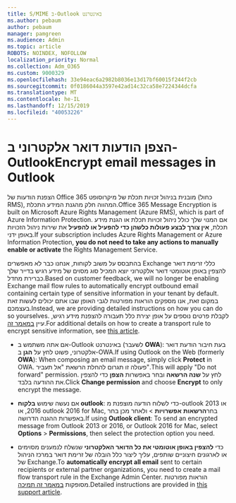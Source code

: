 ```yaml
---
title: S/MIME ב-Outlook באינטרנט
ms.author: pebaum
author: pebaum
manager: pamgreen
ms.audience: Admin
ms.topic: article
ROBOTS: NOINDEX, NOFOLLOW
localization_priority: Normal
ms.collection: Adm_O365
ms.custom: 9000329
ms.openlocfilehash: 33e94eac6a2982b8036e13d17bf60015f244f2cb
ms.sourcegitcommit: 0f0186044a3597e42ad14c32ca58e7224344dcfa
ms.translationtype: MT
ms.contentlocale: he-IL
ms.lasthandoff: 12/15/2019
ms.locfileid: "40053226"
---
```

# <a name="encrypt-email-messages-in-outlook"></a><span data-ttu-id="044ac-102">הצפן הודעות דואר אלקטרוני ב-Outlook</span><span class="sxs-lookup"><span data-stu-id="044ac-102">Encrypt email messages in Outlook</span></span>

<span data-ttu-id="044ac-103">הצפנת הודעות של Office 365 מובנית בניהול זכויות תכלת של מיקרוסופט (כחול RMS), המהווה חלק מהגנת המידע התכלת.</span><span class="sxs-lookup"><span data-stu-id="044ac-103">Office 365 Message Encryption is built on Microsoft Azure Rights Management (Azure RMS), which is part of Azure Information Protection.</span></span> <span data-ttu-id="044ac-104">אם המנוי שלך כולל ניהול זכויות תכלת או הגנת מידע תכלת, **אין צורך לבצע פעולות כלשהן כדי להפעיל או להפעיל** את שירות ניהול הזכויות באופן ידני.</span><span class="sxs-lookup"><span data-stu-id="044ac-104">If your subscription includes Azure Rights Management or Azure Information Protection, **you do not need to take any actions to manually enable or activate** the Rights Management Service.</span></span>

<span data-ttu-id="044ac-105">בהתבסס על משוב לקוחות, אנחנו כבר לא מאפשרים Exchange כללי זרימת דואר להצפין באופן אוטומטי דואר אלקטרוני יוצא המכיל סוג מסוים של מידע רגיש בדייר שלך כברירת מחדל.</span><span class="sxs-lookup"><span data-stu-id="044ac-105">Based on customer feedback, we will no longer be enabling Exchange mail flow rules to automatically encrypt outbound email containing certain type of sensitive information in your tenant by default.</span></span> <span data-ttu-id="044ac-106">במקום זאת, אנו מספקים הוראות מפורטות לגבי האופן שבו אתם יכולים לעשות זאת בעצמכם.</span><span class="sxs-lookup"><span data-stu-id="044ac-106">Instead, we are providing detailed instructions on how you can do so yourselves.</span></span> <span data-ttu-id="044ac-107">לקבלת פרטים נוספים על אופן יצירת כלל תעבורה להצפנת מידע רגיש, עיין [במאמר זה](https://aka.ms/OmeEtr).</span><span class="sxs-lookup"><span data-stu-id="044ac-107">For additional details on how to create a transport rule to encrypt sensitive information, see [this article](https://aka.ms/OmeEtr).</span></span>

- <span data-ttu-id="044ac-108">אם אתה משתמש ב-Outlook באינטרנט (לשעבר **OWA**): בעת חיבור הודעת דואר אלקטרוני, פשוט לחץ על **הגן** ב-OWA.</span><span class="sxs-lookup"><span data-stu-id="044ac-108">If using Outlook on the Web (formerly **OWA**): When composing an email message, simply click **Protect** in OWA.</span></span> <span data-ttu-id="044ac-109">פעולה זו תגרום להחלת הרשאת "אל תעביר".</span><span class="sxs-lookup"><span data-stu-id="044ac-109">This will apply "Do not forward" permission.</span></span> <span data-ttu-id="044ac-110">לחץ על **שנה הרשאה** ובחר באפשרות **הצפן** כדי להצפין את ההודעה בלבד.</span><span class="sxs-lookup"><span data-stu-id="044ac-110">Click **Change permission** and choose **Encrypt** to only encrypt the message.</span></span>

- <span data-ttu-id="044ac-111">אם נעשה שימוש **בלקוח outlook**: כדי לשלוח הודעה מוצפנת מ-outlook 2013 או 2016, או outlook 2016 for Mac, בחר**הרשאות** **אפשרויות** > ולאחר מכן בחר באפשרות ההגנה הדרושה.</span><span class="sxs-lookup"><span data-stu-id="044ac-111">If using **Outlook client**: To send an encrypted message from Outlook 2013 or 2016, or Outlook 2016 for Mac, select **Options** > **Permissions**, then select the protection option you need.</span></span>

- <span data-ttu-id="044ac-112">כדי **להצפין באופן אוטומטי את כל הדואר האלקטרוני** שנשלח לנמענים מסוימים או לארגונים חיצוניים שותפים, עליך ליצור כלל הובלה של זרימת דואר במרכז הניהול של Exchange.</span><span class="sxs-lookup"><span data-stu-id="044ac-112">To **automatically encrypt all email** sent to certain recipients or external partner organizations, you need to create a mail flow transport rule in the Exchange Admin Center.</span></span> <span data-ttu-id="044ac-113">הוראות מפורטות מסופקות [במאמר זה תמיכה](https://docs.microsoft.com/office365/securitycompliance/define-mail-flow-rules-to-encrypt-email#create-a-mail-flow-rule-to-encrypt-email-messages-with-the-new-ome-capabilities).</span><span class="sxs-lookup"><span data-stu-id="044ac-113">Detailed instructions are provided in [this support article](https://docs.microsoft.com/office365/securitycompliance/define-mail-flow-rules-to-encrypt-email#create-a-mail-flow-rule-to-encrypt-email-messages-with-the-new-ome-capabilities).</span></span>

